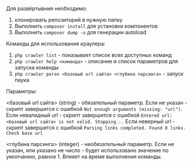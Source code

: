 Для развёртывния необходимо:
1) клонировать репозиторий в нужную папку
2) Выполнить `composer install` для установки компонентов
3) Выполнить `composer dump -o` для генерации autoload

Команды для использования краулера:
1) `php crawler list` - показывает список всех доступных команд
2) `php crawler help <команда>` - описание и список параметров для запуска команды
3) `php crawler parse <базовый url сайта> <глубина парсинга>` - запуск паука

Параметры: 

<базовый url сайта> (string) - обязательный параметр. 
Если не указан - скрипт завершится с ошибкой `Not enough arguments (missing: "url")`.
Если невалидный url  - скрипт завершится с ошибкой `Entered url: <базовый url сайта> is not valid. Stopping...`
Если неверный url  - скрипт завершится с ошибкой `Parsing links completed. Found 0 links. Check base url`

<глубина парсинга> (integer) - необязательный параметр.
Если не указан, или указано не число - будет использовано значение по умолчанию, равное 1.
Влияет на время выполнения команды.
